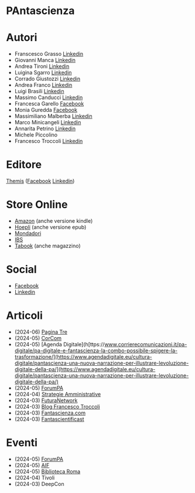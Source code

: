 # PAntascienza

# Autori

* Franscesco Grasso [Linkedin](https://www.linkedin.com/in/francesco-grasso-bb168228/)
* Giovanni Manca [Linkedin](https://www.linkedin.com/in/giovanni-manca-2a454b/)
* Andrea Tironi [Linkedin](https://www.linkedin.com/in/andrea-tironi-/)
* Luigina Sgarro [Linkedin](https://www.linkedin.com/in/luiginasgarro/)
* Corrado Giustozzi [Linkedin](https://www.linkedin.com/in/nightgaunt/)
* Andrea Franco [Linkedin](https://www.linkedin.com/in/andreafranco1/)
* Luigi Brasili [Linkedin](https://www.linkedin.com/in/luigi-brasili-37206247/)
* Massimo Canducci [Linkedin](https://www.linkedin.com/in/canducci/)
* Francesca Garello [Facebook](https://www.facebook.com/francesca.garello.1)
* Monia Guredda [Facebook](https://www.facebook.com/monia.guredda)
* Massimiliano Malberba [Linkedin](https://www.linkedin.com/in/massimilianomalerba/)
* Marco Minicangeli [Linkedin](https://www.linkedin.com/in/marco-minicangeli-692ba814a/)
* Annarita Petrino [Linkedin](https://www.linkedin.com/in/annarita-petrino-24a38b33/)
* Michele Piccolino
* Francesco Troccoli [Linkedin](https://www.linkedin.com/in/francescotroccoli/)
  

# Editore

[Themis](https://themiscrime.com/it/edizioni-themis/fuori-collana/item/606-pantascienza) ([Facebook](https://www.facebook.com/EdizioniThemis) [Linkedin](https://www.linkedin.com/company/edizioni-themis/))

# Store Online

* [Amazon](https://www.amazon.it/PAntascienza-racconti-pubblica-amministrazione-futuro/dp/8896069602/ref=sr_1_1?crid=3FDWKN7QKRGIQ&amp;dib=eyJ2IjoiMSJ9._kcBJi9jGVM7fuR55B3LIg.wDj7GG-ewXfDWq2n_Aizwzu5YltqqIE6jtTrMDraERE&amp;dib_tag=se&amp;keywords=pantascienza.+15+racconti+sulla+pubblica+amministrazione+del+futuro&amp;qid=1710001023&amp;sprefix=pantascienza%2Caps%2C97&amp;sr=8-1) (anche versione kindle)
* [Hoepli](https://www.hoepli.it/libro/pantascienza-15-racconti-sulla-pubblica-amministrazione-del-futuro/9788896069608.html) (anche versione epub)
* [Mondadori](https://www.mondadoristore.it/PAntascienza-15-racconti-na/eai978889606960/)
* [IBS](https://www.ibs.it/pantascienza-15-racconti-sulla-pubblica-libro-vari/e/9788896069608?queryId=379023b2205367cfb45d955905ed47e3) 
* [Tabook](https://tabook.it/prodotto/pantascienza-15-racconti-sulla-pubblica-amministrazione-del-futuro/) (anche magazzino)

# Social

* [Facebook](https://www.facebook.com/profile.php?id=61557071905622)
* [Linkedin](https://www.linkedin.com/search/results/all/?keywords=%23pantascienza&origin=GLOBAL_SEARCH_HEADER&sid=-qF)

# Articoli

* (2024-06) [Pagina Tre](https://paginatre.it/pantascienza-15-racconti-sulla-pubblica-amministrazione-del-futuro/)
* (2024-05) [CorCom](https://www.corrierecomunicazioni.it/pa-digitale/pa-digitale-e-fantascienza-la-combo-possibile-spigere-la-trasformazione/)
* (2024-05) [Agenda Digitale](h[ttps://www.corrierecomunicazioni.it/pa-digitale/pa-digitale-e-fantascienza-la-combo-possibile-spigere-la-trasformazione/](https://www.agendadigitale.eu/cultura-digitale/pantascienza-una-nuova-narrazione-per-illustrare-levoluzione-digitale-della-pa/](https://www.agendadigitale.eu/cultura-digitale/pantascienza-una-nuova-narrazione-per-illustrare-levoluzione-digitale-della-pa/)
* (2024-05) [ForumPA](https://www.forumpa.it/pa-digitale/non-solo-storytelling-sullia-ecco-dieci-fonti-di-informazione-efficaci-su-intelligenza-artificiale-e-pa/)
* (2024-04) [Strategie Amministrative](https://www.strategieamministrative.it/dettaglio-news/20244152139-pantascienza-quando-la-fantascienza-incontra-la-pa/)
* (2024-03) [FuturaNetwork](https://futuranetwork.eu/interventi-e-interviste/638-4430/pantascienza-15-racconti-sulla-pubblica-amministrazione-del-futuro)
* (2024-03) [Blog Francesco Troccoli](https://francescotroccoli.it/pa-come-pantascienza-e-no-non-e-un-refuso/)
* (2024-03) [Fantascienza.com](https://www.fantascienza.com/29660/pantascienza-la-pubblica-amministrazione-del-futuro)
* (2024-03) [Fantascientificast](https://fantascientificast.com/2024/03/01/pantascienza/)

# Eventi

* (2024-05) [ForumPA](https://www.forumpa.it/manifestazioni/forum-pa-2024/)
* (2024-05) [AIF](https://associazioneitalianaformatori.it/premio-filippo-basile/)
* (2024-05) [Biblioteca Roma](https://www.bibliotechediroma.it/opac/news/pantascienza-15-racconti-sulla-pubblica-amministrazione-del-futuro-a-cura-di-francesco-grasso/34991)
* (2024-04) Tivoli
* (2024-03) DeepCon


